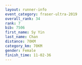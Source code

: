 ```yaml
---
layout: runner-info 
event_category: fraser-ultra-2019 
overall_rank: 34
rank: 7
bib: 7506
first_name: Sy Yin
last_name: Chan
distance: 70KM
category_km: 70KM
gender: Female
finish_time: 11-02-36
---
```

